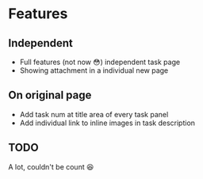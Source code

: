 # Features

## Independent

  * Full features (not now :flushed:) independent task page
  * Showing attachment in a individual new page

## On original page

  * Add task num at title area of every task panel
  * Add individual link to inline images in task description

## TODO

A lot, couldn't be count :laughing:
